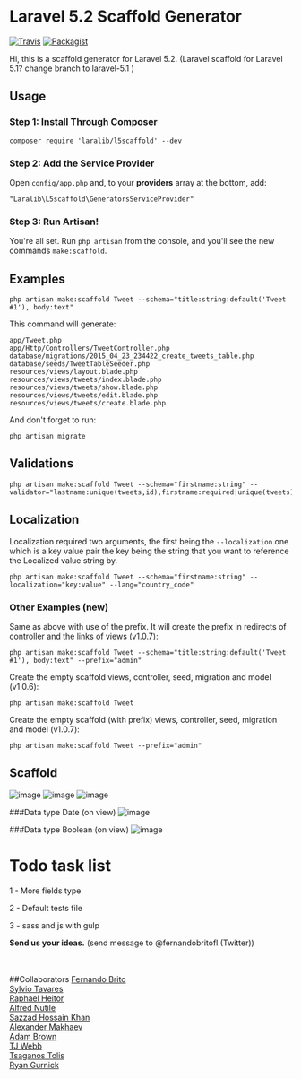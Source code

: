 # Laravel 5.2 Scaffold Generator
[![Travis](https://img.shields.io/travis/laralib/l5scaffold.svg?style=flat-square)](https://github.com/laralib/l5scaffold)
[![Packagist](https://img.shields.io/packagist/dt/laralib/l5scaffold.svg?style=flat-square)](https://packagist.org/packages/laralib/l5scaffold)

Hi, this is a scaffold generator for Laravel 5.2. (Laravel scaffold for Laravel 5.1? change branch to laravel-5.1 )

## Usage

### Step 1: Install Through Composer

```
composer require 'laralib/l5scaffold' --dev
```

### Step 2: Add the Service Provider

Open `config/app.php` and, to your **providers** array at the bottom, add:

```
"Laralib\L5scaffold\GeneratorsServiceProvider"
```

### Step 3: Run Artisan!

You're all set. Run `php artisan` from the console, and you'll see the new commands `make:scaffold`.

## Examples


```
php artisan make:scaffold Tweet --schema="title:string:default('Tweet #1'), body:text"
```
This command will generate:

```
app/Tweet.php
app/Http/Controllers/TweetController.php
database/migrations/2015_04_23_234422_create_tweets_table.php
database/seeds/TweetTableSeeder.php
resources/views/layout.blade.php
resources/views/tweets/index.blade.php
resources/views/tweets/show.blade.php
resources/views/tweets/edit.blade.php
resources/views/tweets/create.blade.php
```
And don't forget to run:

```
php artisan migrate
```

## Validations
```
php artisan make:scaffold Tweet --schema="firstname:string" --validator="lastname:unique(tweets,id),firstname:required|unique(tweets)"
```

## Localization
Localization required two arguments, the first being the `--localization` one which is a key value pair the key being the string that you want to reference the Localized value string by. 
```
php artisan make:scaffold Tweet --schema="firstname:string" --localization="key:value" --lang="country_code"
```

### Other Examples (new)

Same as above with use of the prefix. It will create the prefix in redirects of controller and the links of views (v1.0.7):
```
php artisan make:scaffold Tweet --schema="title:string:default('Tweet #1'), body:text" --prefix="admin"
```
Create the empty scaffold views, controller, seed, migration and model (v1.0.6):
```
php artisan make:scaffold Tweet
```
Create the empty scaffold (with prefix) views, controller, seed, migration and model (v1.0.7):
```
php artisan make:scaffold Tweet --prefix="admin"
```

## Scaffold
![image](http://i62.tinypic.com/11maveb.png)
![image](http://i58.tinypic.com/eqchat.png)
![image](http://i62.tinypic.com/20h7k8n.png)

###Data type Date (on view)
![image](http://i65.tinypic.com/29wooxl.png) 

###Data type Boolean (on view)
![image](http://i65.tinypic.com/afehl5.jpg)

# Todo task list
1 - More fields type

2 - Default tests file

3 - sass and js with gulp

**Send us your ideas.** (send message to @fernandobritofl (Twitter))


<br/><br/>
##Collaborators
 [Fernando Brito](https://github.com/fernandobritofl "fernandobritofl")
 <br/>[Sylvio Tavares](https://github.com/sylviot "Sylviot")
 <br/>[Raphael Heitor](https://github.com/raphaelheitor "raphaelheitor")
 <br/>[Alfred Nutile](https://github.com/alnutile "alnutile")
 <br/>[Sazzad Hossain Khan](https://github.com/itsazzad "itsazzad")
 <br/>[Alexander Makhaev](https://github.com/mankms "mankms")
 <br/>[Adam Brown](https://github.com/DeftNerd "DeftNerd")
 <br/>[TJ Webb](https://github.com/webbtj "webbtj")
 <br/>[Tsaganos Tolis](https://github.com/Dev-Force "Dev-Force")
 <br/>[Ryan Gurnick](https://github.com/ryangurn "ryangurn")
